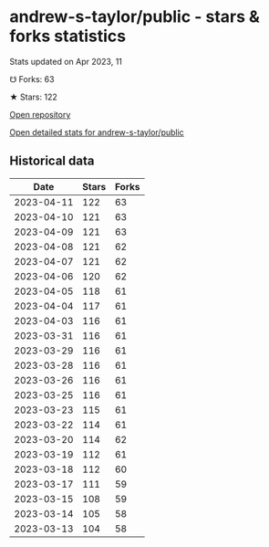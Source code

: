 # andrew-s-taylor/public - stars & forks statistics

Stats updated on Apr 2023, 11

☋ Forks: 63

★ Stars: 122

[Open repository](https://github.com/andrew-s-taylor/public)

[Open detailed stats for andrew-s-taylor/public](https://reviewgithub.com/rep/andrew-s-taylor/public)

## Historical data
| Date | Stars | Forks |
|------|-------|-------|
| 2023-04-11 | 122 | 63 | 
| 2023-04-10 | 121 | 63 | 
| 2023-04-09 | 121 | 63 | 
| 2023-04-08 | 121 | 62 | 
| 2023-04-07 | 121 | 62 | 
| 2023-04-06 | 120 | 62 | 
| 2023-04-05 | 118 | 61 | 
| 2023-04-04 | 117 | 61 | 
| 2023-04-03 | 116 | 61 | 
| 2023-03-31 | 116 | 61 | 
| 2023-03-29 | 116 | 61 | 
| 2023-03-28 | 116 | 61 | 
| 2023-03-26 | 116 | 61 | 
| 2023-03-25 | 116 | 61 | 
| 2023-03-23 | 115 | 61 | 
| 2023-03-22 | 114 | 61 | 
| 2023-03-20 | 114 | 62 | 
| 2023-03-19 | 112 | 61 | 
| 2023-03-18 | 112 | 60 | 
| 2023-03-17 | 111 | 59 | 
| 2023-03-15 | 108 | 59 | 
| 2023-03-14 | 105 | 58 | 
| 2023-03-13 | 104 | 58 | 

